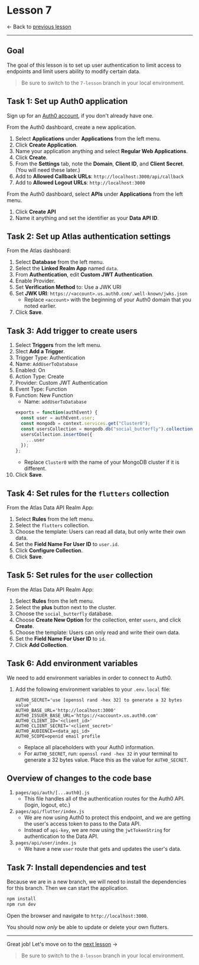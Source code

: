 # Lesson 7

<- Back to [previous lesson](https://github.com/mongodb-developer/social-app-demo/tree/6-lesson)

---

## Goal

The goal of this lesson is to set up user authentication to limit access to endpoints and limit users ability to modify certain data. 

> Be sure to switch to the `7-lesson` branch in your local environment.

## Task 1: Set up Auth0 application

Sign up for an [Auth0 account](https://auth0.com/signup?place=header&type=button&text=sign%20up), if you don't already have one.

From the Auth0 dashboard, create a new application.
1. Select **Applications** under **Applications** from the left menu.
1. Click **Create Application**.
1. Name your application anything and select **Regular Web Applications**.
1. Click **Create**.
1. From the **Settings** tab, note the **Domain**, **Client ID**, and **Client Secret**. (You will need these later.)
1. Add to **Allowed Callback URLs**: `http://localhost:3000/api/callback`
1. Add to **Allowed Logout URLs**: `http://localhost:3000`

From the Auth0 dashboard, select **APIs** under **Applications** from the left menu.
1. Click **Create API**
1. Name it anything and set the identifier as your **Data API ID**.

## Task 2: Set up Atlas authentication settings

From the Atlas dashboard:
1. Select **Database** from the left menu. 
1. Select the **Linked Realm App** named `data`.
1. From **Authentication**, edit **Custom JWT Authentication**.
1. Enable Provider.
1. Set **Verification Method** to: Use a JWK URI
1. Set **JWK URI**: `https://<account>.us.auth0.com/.well-known/jwks.json`
    - Replace `<account>` with the beginning of your Auth0 domain that you noted earlier.
1. Click **Save**.

## Task 3: Add trigger to create users

1. Select **Triggers** from the left menu.
1. Slect **Add a Trigger**.
1. Trigger Type: Authentication
1. Name: `AddUserToDatabase`
1. Enabled: On
1. Action Type: Create
1. Provider: Custom JWT Authentication
1. Event Type: Function
1. Function: New Function
    - Name: `addUserToDatabase`
    ```js
    exports = function(authEvent) {
      const user = authEvent.user;
      const mongodb = context.services.get("Cluster0");
      const usersCollection = mongodb.db("social_butterfly").collection("users");
      usersCollection.insertOne({
        ...user
      });
    };
    ```
    - Replace `Cluster0` with the name of your MongoDB cluster if it is different.
1. Click **Save**.

## Task 4: Set rules for the `flutters` collection

From the Atlas Data API Realm App:
1. Select **Rules** from the left menu.
1. Select the `flutters` collection.
1. Choose the template: Users can read all data, but only write their own data.
1. Set the **Field Name For User ID** to `user.id`.
1. Click **Configure Collection**.
1. Click **Save**.

## Task 5: Set rules for the `user` collection

From the Atlas Data API Realm App:
1. Select **Rules** from the left menu.
1. Select the **plus** button next to the cluster.
1. Choose the `social_butterfly` database.
1. Choose **Create New Option** for the collection, enter `users`, and click **Create**.
1. Choose the template: Users can only read and write their own data.
1. Set the **Field Name For User ID** to `id`.
1. Click **Add Collection**.

## Task 6: Add environment variables

We need to add environment variables in order to connect to Auth0.
1. Add the following environment variables to your `.env.local` file:
    ```env
    AUTH0_SECRET='use [openssl rand -hex 32] to generate a 32 bytes value'
    AUTH0_BASE_URL='http://localhost:3000'
    AUTH0_ISSUER_BASE_URL='https://<account>.us.auth0.com'
    AUTH0_CLIENT_ID='<client_id>'
    AUTH0_CLIENT_SECRET='<client_secret>'
    AUTH0_AUDIENCE=<data_api_id>
    AUTH0_SCOPE=openid email profile
    ```
    - Replace all placeholders with your Auth0 information.
    - For `AUTH0_SECRET`, run: `openssl rand -hex 32` in your terminal to generate a 32 bytes value. Place this as the value for `AUTH0_SECRET`.

## Overview of changes to the code base

1. `pages/api/auth/[...auth0].js`
    - This file handles all of the authentication routes for the Auth0 API. (login, logout, etc.)
1. `pages/api/flutter/index.js`
    - We are now using Auth0 to protect this endpoint, and we are getting the user's access token to pass to the Data API.
    - Instead of `api-key`, we are now using the `jwtTokenString` for authentication to the Data API.
1. `pages/api/user/index.js`
    - We have a new `user` route that gets and updates the user's data.

## Task 7: Install dependencies and test

Because we are in a new branch, we will need to install the dependencies for this branch. Then we can start the application.

```bash
npm install
npm run dev
```

Open the browser and navigate to `http://localhost:3000`.

You should now *only* be able to update or delete your own flutters.

---

Great job! Let's move on to the [next lesson](https://github.com/mongodb-developer/social-app-demo/tree/8-lesson) ->

> Be sure to switch to the `8-lesson` branch in your local environment.
